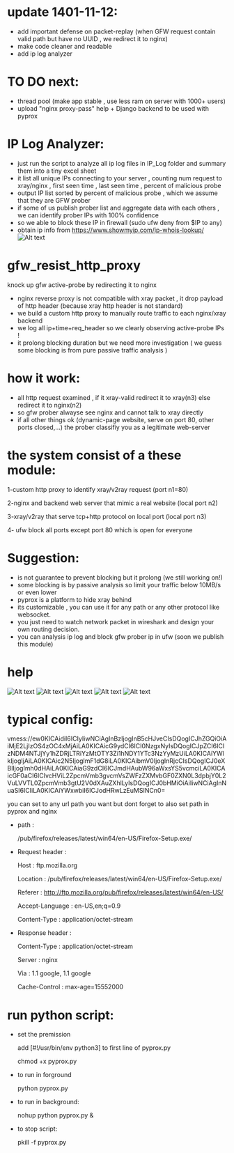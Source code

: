 # update 1401-11-12:
- add important defense on packet-replay (when GFW request contain valid path but have no UUID , we redirect it to nginx)
- make code cleaner and readable
- add ip log analyzer

# TO DO next:
- thread pool (make app stable , use less ram on server with 1000+ users)
- upload "nginx proxy-pass" help + Django backend to be used with pyprox

# IP Log Analyzer:
- just run the script to analyze all ip log files in IP_Log folder and summary them into a tiny excel sheet
- it list all unique IPs connecting to your server , counting num request to xray/nginx , first seen time , last seen time , percent of malicious probe
- output IP list sorted by percent of malicious probe , which we assume that they are GFW prober
- if some of us publish prober list and aggregate data with each others , we can identify prober IPs with 100% confidence
- so we able to block these IP in firewall (sudo ufw deny from $IP to any)
- obtain ip info from https://www.showmyip.com/ip-whois-lookup/
![Alt text](/instruction/ip_analyze.png?raw=true "ip_analyze")

# gfw_resist_http_proxy
knock up gfw active-probe by redirecting it to nginx



- nginx reverse proxy is not compatible with xray packet , it drop payload of http header (because xray http header is not standard)
- we build a custom http proxy to manually route traffic to each nginx/xray backend
- we log all ip+time+req_header so we clearly observing active-probe IPs !
- it prolong blocking duration but we need more investigation ( we guess some blocking is from pure passive traffic analysis )


# how it work:

- all http request examined , if it xray-valid redirect it to xray(n3) else redirect it to nginx(n2)
- so gfw prober alwayse see nginx and cannot talk to xray directly 
- if all other things ok (dynamic-page website, serve on port 80, other ports closed,...) the prober classifiy you as a legitimate web-server


# the system consist of a these module:

1-custom http proxy to identify xray/v2ray request (port n1=80)

2-nginx and backend web server that mimic a real website (local port n2)

3-xray/v2ray that serve tcp+http protocol on local port  (local port n3)

4- ufw block all ports except port 80 which is open for everyone

# Suggestion:
 - is not guarantee to prevent blocking but it prolong (we still working on!)
 - some blocking is by passive analysis so limit your traffic below 10MB/s or even lower
 - pyprox is a platform to hide xray behind
 - its customizable , you can use it for any path or any other protocol like websocket. 
 - you just need to watch network packet in wireshark and design your own routing decision.
 - you can analysis ip log and block gfw prober ip in ufw (soon we publish this module)

# help
![Alt text](/instruction/pyprox.png?raw=true "pyprox")
![Alt text](/instruction/config0.png?raw=true "config0")
![Alt text](/instruction/config1.png?raw=true "config1")
![Alt text](/instruction/config2.png?raw=true "config2")
![Alt text](/instruction/traffic.png?raw=true "traffic")

# typical config:

vmess://ew0KICAidiI6ICIyIiwNCiAgInBzIjogInB5cHJveCIsDQogICJhZGQiOiAiMjE2LjIzOS4zOC4xMjAiLA0KICAicG9ydCI6ICI0NzgxNyIsDQogICJpZCI6ICIzNDM4NTJjYy1hZDRjLTRiYzMtOTY3Zi1hNDY1YTc3NzYyMzUiLA0KICAiYWlkIjogIjAiLA0KICAic2N5IjogImF1dG8iLA0KICAibmV0IjogInRjcCIsDQogICJ0eXBlIjogImh0dHAiLA0KICAiaG9zdCI6ICJmdHAubW96aWxsYS5vcmciLA0KICAicGF0aCI6ICIvcHViL2ZpcmVmb3gvcmVsZWFzZXMvbGF0ZXN0L3dpbjY0L2VuLVVTL0ZpcmVmb3gtU2V0dXAuZXhlLyIsDQogICJ0bHMiOiAiIiwNCiAgInNuaSI6ICIiLA0KICAiYWxwbiI6ICJodHRwLzEuMSINCn0=


you can set to any url path you want but dont forget to also set path in pyprox and nginx

- path :

  /pub/firefox/releases/latest/win64/en-US/Firefox-Setup.exe/

- Request header :
  
  Host : ftp.mozilla.org

  Location : /pub/firefox/releases/latest/win64/en-US/Firefox-Setup.exe/

  Referer : http://ftp.mozilla.org/pub/firefox/releases/latest/win64/en-US/

  Accept-Language : en-US,en;q=0.9

  Content-Type : application/octet-stream


- Response header :
  
  Content-Type : application/octet-stream

  Server : nginx

  Via : 1.1 google, 1.1 google

  Cache-Control : max-age=15552000



# run python script:
- set the premission

  add   [#!/usr/bin/env python3]     to first line of pyprox.py

  chmod +x pyprox.py

- to run in forground

  python pyprox.py

- to run in background:

  nohup python pyprox.py &

- to stop script:

  pkill -f pyprox.py



